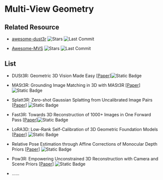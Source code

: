 # Multi-View Geometry

## Related Resource
- [awesome-dust3r](https://github.com/ruili3/awesome-dust3r) ![Stars](https://img.shields.io/github/stars/ruili3/awesome-dust3r?style=social) ![Last Commit](https://img.shields.io/github/last-commit/ruili3/awesome-dust3r)

- [Awesome-MVS](https://github.com/walsvid/Awesome-MVS) ![Stars](https://img.shields.io/github/stars/walsvid/Awesome-MVS?style=social) ![Last Commit](https://img.shields.io/github/last-commit/walsvid/Awesome-MVS)

## List
- DUSt3R: Geometric 3D Vision Made Easy [[Paper](https://arxiv.org/abs/2312.14132)]![Static Badge](https://img.shields.io/badge/CVPR%202024-blue)

- MASt3R: Grounding Image Matching in 3D with MASt3R [[Paper](https://arxiv.org/abs/2406.09756)]![Static Badge](https://img.shields.io/badge/ECCV%202024-blue)

- Splatt3R: Zero-shot Gaussian Splatting from Uncalibrated Image Pairs [[Paper](https://arxiv.org/abs/2408.13912)] ![Static Badge](https://img.shields.io/badge/arXiv%202408-red)

- Fast3R: Towards 3D Reconstruction of 1000+ Images in One Forward Pass [[Paper](https://arxiv.org/abs/2501.13928)]![Static Badge](https://img.shields.io/badge/arXiv%202501-red)

- LoRA3D: Low-Rank Self-Calibration of 3D Geometric Foundation Models [[Paper](https://arxiv.org/abs/2412.07746)] ![Static Badge](https://img.shields.io/badge/arXiv%202412-red)

- Relative Pose Estimation through Affine Corrections of Monocular Depth Priors [[Paper](https://arxiv.org/abs/2501.05446)] ![Static Badge](https://img.shields.io/badge/arXiv%202501-red)

- Pow3R: Empowering Unconstrained 3D Reconstruction with Camera and Scene Priors [[Paper](https://arxiv.org/abs/2503.17316)] ![Static Badge](https://img.shields.io/badge/arXiv%202503-red)




- ......
